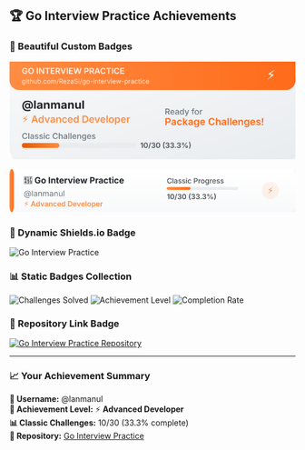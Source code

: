 ## 🏆 Go Interview Practice Achievements

### 🎨 Beautiful Custom Badges

<!-- Full-size Card Badge -->
![Go Interview Practice Achievement Card](https://raw.githubusercontent.com/RezaSi/go-interview-practice/main/badges/lanmanul.svg)

<!-- Compact Horizontal Badge -->
![Go Interview Practice Compact](https://raw.githubusercontent.com/RezaSi/go-interview-practice/main/badges/lanmanul_compact.svg)

### 🔄 Dynamic Shields.io Badge
<!-- Dynamic Badge (auto-updates) -->
![Go Interview Practice](https://img.shields.io/endpoint?url=https://raw.githubusercontent.com/RezaSi/go-interview-practice/main/badges/lanmanul.json&style=for-the-badge&logo=go&logoColor=white)

### 📊 Static Badges Collection
![Challenges Solved](https://img.shields.io/badge/Go_Challenges-10%2F30-brightgreen?style=for-the-badge&logo=go&logoColor=white)
![Achievement Level](https://img.shields.io/badge/Level-⚡_Advanced-orange?style=for-the-badge&logo=trophy&logoColor=white)
![Completion Rate](https://img.shields.io/badge/Completion-33.3%25-orange?style=for-the-badge&logo=checkmarx&logoColor=white)


### 🔗 Repository Link Badge
[![Go Interview Practice Repository](https://img.shields.io/badge/View_Repository-Go_Interview_Practice-blue?style=for-the-badge&logo=github&logoColor=white)](https://github.com/RezaSi/go-interview-practice)

---

### 📈 Your Achievement Summary

**👤 Username:** @lanmanul  
**🏅 Achievement Level:** ⚡ **Advanced Developer**  
**📊 Classic Challenges:** 10/30 (33.3% complete)  
**🔗 Repository:** [Go Interview Practice](https://github.com/RezaSi/go-interview-practice)  
